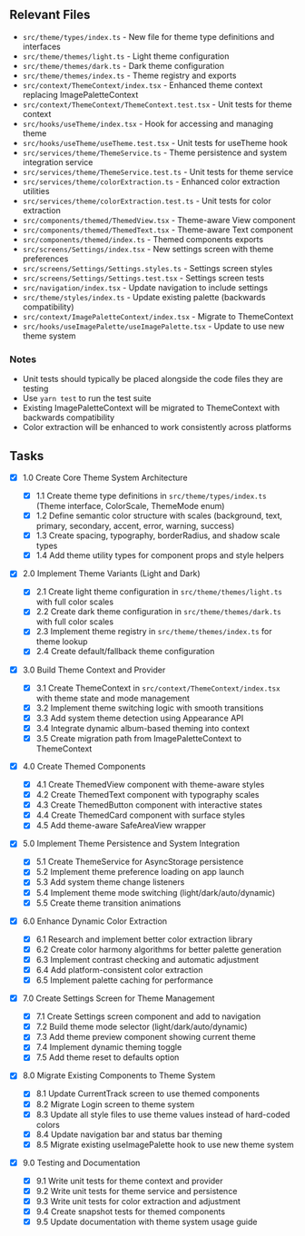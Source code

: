 ## Relevant Files

- `src/theme/types/index.ts` - New file for theme type definitions and interfaces
- `src/theme/themes/light.ts` - Light theme configuration
- `src/theme/themes/dark.ts` - Dark theme configuration
- `src/theme/themes/index.ts` - Theme registry and exports
- `src/context/ThemeContext/index.tsx` - Enhanced theme context replacing ImagePaletteContext
- `src/context/ThemeContext/ThemeContext.test.tsx` - Unit tests for theme context
- `src/hooks/useTheme/index.tsx` - Hook for accessing and managing theme
- `src/hooks/useTheme/useTheme.test.tsx` - Unit tests for useTheme hook
- `src/services/theme/ThemeService.ts` - Theme persistence and system integration service
- `src/services/theme/ThemeService.test.ts` - Unit tests for theme service
- `src/services/theme/colorExtraction.ts` - Enhanced color extraction utilities
- `src/services/theme/colorExtraction.test.ts` - Unit tests for color extraction
- `src/components/themed/ThemedView.tsx` - Theme-aware View component
- `src/components/themed/ThemedText.tsx` - Theme-aware Text component
- `src/components/themed/index.ts` - Themed components exports
- `src/screens/Settings/index.tsx` - New settings screen with theme preferences
- `src/screens/Settings/Settings.styles.ts` - Settings screen styles
- `src/screens/Settings/Settings.test.tsx` - Settings screen tests
- `src/navigation/index.tsx` - Update navigation to include settings
- `src/theme/styles/index.ts` - Update existing palette (backwards compatibility)
- `src/context/ImagePaletteContext/index.tsx` - Migrate to ThemeContext
- `src/hooks/useImagePalette/useImagePalette.tsx` - Update to use new theme system

### Notes

- Unit tests should typically be placed alongside the code files they are testing
- Use `yarn test` to run the test suite
- Existing ImagePaletteContext will be migrated to ThemeContext with backwards compatibility
- Color extraction will be enhanced to work consistently across platforms

## Tasks

- [x] 1.0 Create Core Theme System Architecture
  - [x] 1.1 Create theme type definitions in `src/theme/types/index.ts` (Theme interface, ColorScale, ThemeMode enum)
  - [x] 1.2 Define semantic color structure with scales (background, text, primary, secondary, accent, error, warning, success)
  - [x] 1.3 Create spacing, typography, borderRadius, and shadow scale types
  - [x] 1.4 Add theme utility types for component props and style helpers
- [x] 2.0 Implement Theme Variants (Light and Dark)
  - [x] 2.1 Create light theme configuration in `src/theme/themes/light.ts` with full color scales
  - [x] 2.2 Create dark theme configuration in `src/theme/themes/dark.ts` with full color scales
  - [x] 2.3 Implement theme registry in `src/theme/themes/index.ts` for theme lookup
  - [x] 2.4 Create default/fallback theme configuration
- [x] 3.0 Build Theme Context and Provider
  - [x] 3.1 Create ThemeContext in `src/context/ThemeContext/index.tsx` with theme state and mode management
  - [x] 3.2 Implement theme switching logic with smooth transitions
  - [x] 3.3 Add system theme detection using Appearance API
  - [x] 3.4 Integrate dynamic album-based theming into context
  - [x] 3.5 Create migration path from ImagePaletteContext to ThemeContext
- [x] 4.0 Create Themed Components
  - [x] 4.1 Create ThemedView component with theme-aware styles
  - [x] 4.2 Create ThemedText component with typography scales
  - [x] 4.3 Create ThemedButton component with interactive states
  - [x] 4.4 Create ThemedCard component with surface styles
  - [x] 4.5 Add theme-aware SafeAreaView wrapper
- [x] 5.0 Implement Theme Persistence and System Integration

  - [x] 5.1 Create ThemeService for AsyncStorage persistence
  - [x] 5.2 Implement theme preference loading on app launch
  - [x] 5.3 Add system theme change listeners
  - [x] 5.4 Implement theme mode switching (light/dark/auto/dynamic)
  - [x] 5.5 Create theme transition animations

- [x] 6.0 Enhance Dynamic Color Extraction

  - [x] 6.1 Research and implement better color extraction library
  - [x] 6.2 Create color harmony algorithms for better palette generation
  - [x] 6.3 Implement contrast checking and automatic adjustment
  - [x] 6.4 Add platform-consistent color extraction
  - [x] 6.5 Implement palette caching for performance

- [x] 7.0 Create Settings Screen for Theme Management

  - [x] 7.1 Create Settings screen component and add to navigation
  - [x] 7.2 Build theme mode selector (light/dark/auto/dynamic)
  - [x] 7.3 Add theme preview component showing current theme
  - [x] 7.4 Implement dynamic theming toggle
  - [x] 7.5 Add theme reset to defaults option

- [x] 8.0 Migrate Existing Components to Theme System

  - [x] 8.1 Update CurrentTrack screen to use themed components
  - [x] 8.2 Migrate Login screen to theme system
  - [x] 8.3 Update all style files to use theme values instead of hard-coded colors
  - [x] 8.4 Update navigation bar and status bar theming
  - [x] 8.5 Migrate existing useImagePalette hook to use new theme system

- [x] 9.0 Testing and Documentation
  - [x] 9.1 Write unit tests for theme context and provider
  - [x] 9.2 Write unit tests for theme service and persistence
  - [x] 9.3 Write unit tests for color extraction and adjustment
  - [x] 9.4 Create snapshot tests for themed components
  - [x] 9.5 Update documentation with theme system usage guide
